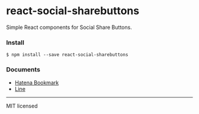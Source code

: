 # react-social-sharebuttons

Simple React components for Social Share Buttons.

### Install
```
$ npm install --save react-social-sharebuttons
```

### Documents

- [Hatena Bookmark](./documents/react-hatenabookmark-button.md)
- [Line](./documents/react-line-button.md)

-----
MIT licensed
